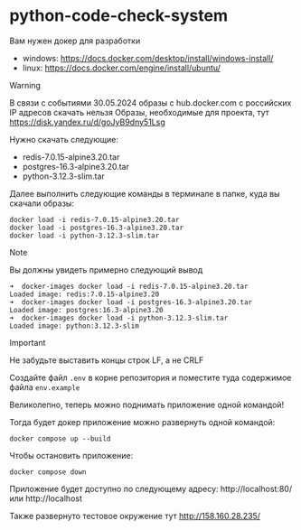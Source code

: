 # python-code-check-system

Вам нужен докер для разработки
- windows: https://docs.docker.com/desktop/install/windows-install/
- linux: https://docs.docker.com/engine/install/ubuntu/

> [!WARNING]
> В связи с событиями 30.05.2024 образы с hub.docker.com с российских IP адресов скачать нельзя
> Образы, необходимые для проекта, тут https://disk.yandex.ru/d/goJyB9dny51Lsg

Нужно скачать следующие:
- redis-7.0.15-alpine3.20.tar
- postgres-16.3-alpine3.20.tar
- python-3.12.3-slim.tar

Далее выполнить следующие команды в терминале в папке, куда вы скачали образы:
```console
docker load -i redis-7.0.15-alpine3.20.tar
docker load -i postgres-16.3-alpine3.20.tar
docker load -i python-3.12.3-slim.tar
```

> [!NOTE]
> Вы должны увидеть примерно следующий вывод
```console
➜  docker-images docker load -i redis-7.0.15-alpine3.20.tar
Loaded image: redis:7.0.15-alpine3.20
➜  docker-images docker load -i postgres-16.3-alpine3.20.tar
Loaded image: postgres:16.3-alpine3.20
➜  docker-images docker load -i python-3.12.3-slim.tar
Loaded image: python:3.12.3-slim
```

> [!IMPORTANT]
> Не забудьте выставить концы строк LF, а не CRLF
> 
> Создайте файл `.env` в корне репозитория и поместите туда содержимое файла `env.example`

Великолепно, теперь можно поднимать приложение одной командой!

Тогда будет докер приложение можно развернуть одной командой:
```console
docker compose up --build
```

Чтобы остановить приложение:
```console
docker compose down
```

Приложение будет доступно по следующему адресу: http://localhost:80/ или http://localhost

Также развернуто тестовое окружение тут http://158.160.28.235/
